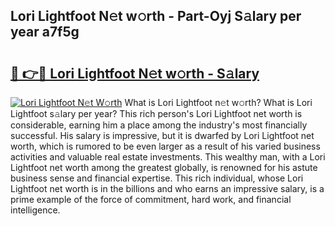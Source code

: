 ## Lori Lightfoot N𝚎t w𝚘rth - Part-Oyj S𝚊lary per year a7f5g

# <h2><a href="http://gc0u3n.nevu.top/?p=Lori+Lightfoot">🔗 👉🔴 Lori Lightfoot N𝚎t w𝚘rth - S𝚊lary</a></h2>

[![Lori Lightfoot N𝚎t W𝚘rth](https://i.imgur.com/Oavwk0R.jpeg)](http://gc0u3n.nevu.top/?p=Lori+Lightfoot)
What is Lori Lightfoot n𝚎t w𝚘rth? What is Lori Lightfoot s𝚊lary per year?
This rich person's Lori Lightfoot net worth is considerable, earning him a place among the industry's most financially successful. His salary is impressive, but it is dwarfed by Lori Lightfoot net worth, which is rumored to be even larger as a result of his varied business activities and valuable real estate investments. This wealthy man, with a Lori Lightfoot net worth among the greatest globally, is renowned for his astute business sense and financial expertise. This rich individual, whose Lori Lightfoot net worth is in the billions and who earns an impressive salary, is a prime example of the force of commitment, hard work, and financial intelligence.
